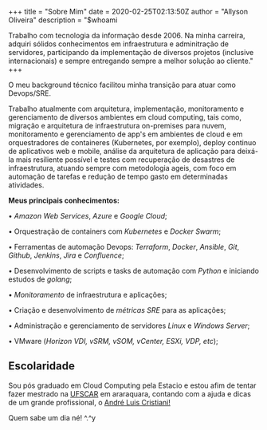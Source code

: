 +++
title = "Sobre Mim"
date = 2020-02-25T02:13:50Z
author = "Allyson Oliveira"
description = "$whoami

Trabalho com tecnologia da informação desde 2006. Na minha carreira, adquiri sólidos conhecimentos em infraestrutura e adminitração de servidores, participando da implementação de diversos projetos (inclusive internacionais) e sempre entregando sempre a melhor solução ao cliente."
+++


O meu background técnico facilitou minha transição para atuar como Devops/SRE.

Trabalho atualmente com arquitetura, implementação, monitoramento e gerenciamento de diversos ambientes em cloud computing, tais como, migração e arquitetura de infraestrutura on-premises para nuvem, monitoramento e gerenciamento de app's em ambientes de cloud e em orquestradores de containeres (Kubernetes, por exemplo), deploy continuo de aplicativos web e mobile, análise da arquitetura de aplicação para deixá-la mais resiliente possível e testes com recuperação de desastres de infraestrutura, atuando sempre com metodologia ageis, com foco em automação de tarefas e redução de tempo gasto em determinadas atividades.

**Meus principais conhecimentos:**

• *Amazon Web Services*, *Azure* e *Google Cloud*;

• Orquestração de containers com *Kubernetes* e *Docker Swarm*;

• Ferramentas de automação Devops: *Terraform*, *Docker*, *Ansible*, *Git*, *Github*, *Jenkins*, *Jira* e *Confluence*;

• Desenvolvimento de scripts e tasks de automação com *Python* e iniciando estudos de *golang*;

• *Monitoramento* de infraestrutura e aplicações;

• Criação e desenvolvimento de *métricas SRE* para as aplicações;

• Administração e gerenciamento de servidores *Linux* e *Windows Server*;

• VMware (*Horizon VDI, vSRM, vSOM, vCenter, ESXi, VDP, etc*); 


## Escolaridade

Sou pós graduado em Cloud Computing pela Estacio e estou afim de tentar fazer mestrado na [UFSCAR](http://www.propg.ufscar.br/pt-br/pos-na-ufscar/programas) em araraquara, contando com a ajuda e dicas de um grande profissional, o [André Luis Cristiani!](http://localhost:1313/) 

Quem sabe um dia né! ^.^y